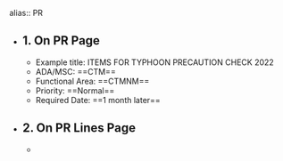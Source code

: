 alias:: PR

- ## 1. On PR Page
	- Example title: ITEMS FOR TYPHOON PRECAUTION CHECK 2022
	- ADA/MSC: ==CTM==
	- Functional Area: ==CTMNM==
	- Priority: ==Normal==
	- Required Date: ==1 month later==
- ## 2. On PR Lines Page
	-
